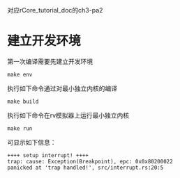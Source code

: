 对应rCore_tutorial_doc的ch3-pa2

# 建立开发环境
第一次编译需要先建立开发环境
```
make env
```

执行如下命令通过对最小独立内核的编译
```
make build
```

执行如下命令在rv模拟器上运行最小独立内核
```
make run 
```
可显示如下信息：
```
++++ setup interrupt! ++++
trap: cause: Exception(Breakpoint), epc: 0x0x80200022
panicked at 'trap handled!', src/interrupt.rs:20:5

```